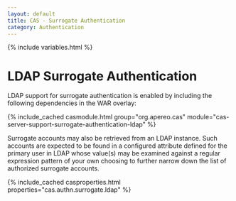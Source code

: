 ```yaml
---
layout: default
title: CAS - Surrogate Authentication
category: Authentication
---
```

{% include variables.html %}


# LDAP Surrogate Authentication

LDAP support for surrogate authentication is enabled by including the following dependencies in the WAR overlay:

{% include_cached casmodule.html group="org.apereo.cas" module="cas-server-support-surrogate-authentication-ldap" %}

Surrogate accounts may also be retrieved from an LDAP instance. Such accounts are expected to be found in a configured attribute defined for the primary user in LDAP whose value(s) may be examined against a regular expression pattern of your own choosing to further narrow down the list of authorized surrogate accounts. 

{% include_cached casproperties.html properties="cas.authn.surrogate.ldap" %}
